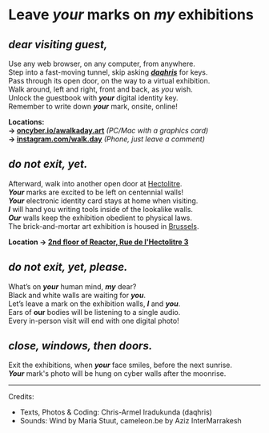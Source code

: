 # Leave *your* marks on *my* exhibitions

## _dear visiting guest,_

Use any web browser, on any computer, from anywhere.  
Step into a fast-moving tunnel, skip asking _**[daqhris](https://daqhris.com)**_ for keys.  
Pass through its open door, on the way to a virtual exhibition.  
Walk around, left and right, front and back, as *you* wish.   
Unlock the guestbook with _**your**_ digital identity key.  
Remember to write down _**your**_ mark, onsite, online!  

__Locations:__   
__→ [oncyber.io/awalkaday.art](https://oncyber.io/awalkaday.art)__ *(PC/Mac with a graphics card)*    
__→ [instagram.com/walk.day](https://www.instagram.com/walk.day/reel/C3LmebUo0o4/)__ *(Phone, just leave a comment)*

## _do not exit, yet._  

Afterward, walk into another open door at [Hectolitre](http://hectolitre.space).  
_**Your**_ marks are excited to be left on centennial walls!  
_**Your**_ electronic identity card stays at home when visiting.  
_**I**_ will hand you writing tools inside of the lookalike walls.  
_**Our**_ walls keep the exhibition obedient to physical laws.  
The brick-and-mortar art exhibition is housed in [Brussels](https://www.brussels.be/brussels-art-week).  

__Location → [2nd floor of Reactor, Rue de l'Hectolitre 3](https://maps.app.goo.gl/ZXzGSwkDz2LP2gpJ9)__

## _do not exit, yet, please._  

What’s on _**your**_ human mind, _**my**_ dear?  
Black and white walls are waiting for _**you**_.  
Let’s leave a mark on the exhibition walls, _**I**_ and _**you**_.  
Ears of **our** bodies will be listening to a single audio.  
Every in-person visit will end with one digital photo!  

## _close, windows, then doors._  

Exit the exhibitions, when _**your**_ face smiles, before the next sunrise.  
_**Your**_ mark's photo will be hung on cyber walls after the moonrise.  

____

Credits: 
- Texts, Photos & Coding: Chris-Armel Iradukunda (daqhris)  
- Sounds: Wind by Maria Stuut, cameleon.be by Aziz InterMarrakesh  
